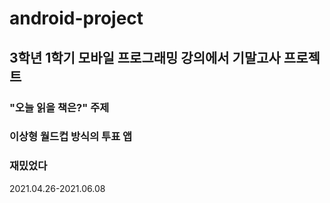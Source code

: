 # android-project
## 3학년 1학기 모바일 프로그래밍 강의에서 기말고사 프로젝트
### "오늘 읽을 책은?" 주제
### 이상형 월드컵 방식의 투표 앱
### 재밌었다
2021.04.26-2021.06.08
